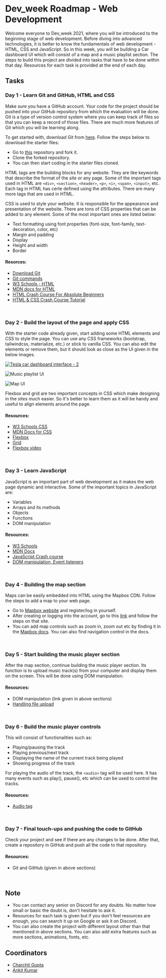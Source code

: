 # Dev_week Roadmap - Web Development

Welcome everyone to Dev_week 2021, where you will be introduced to the beginning stage of web development. Before diving into advanced technologies, it is better to know the fundamentals of web development - HTML, CSS and JavaScript.
So in this week, you will be building a Car dashboard UI which will consist of a map and a music playlist section. The steps to build this project are divided into tasks that have to be done within that day. Resources for each task is provided at the end of each day.

## Tasks

### Day 1 - Learn Git and GitHub, HTML and CSS

Make sure you have a GitHub account. Your code for the project should be pushed into your GitHub repository from which the evaluation will be done. Git is a type of version control system where you can keep track of files so that you can keep a record of those files. There are much more features of Git which you will be learning along.

To get started with, download Git from [here](https://git-scm.com/downloads). Follow the steps below to download the starter files:

- Go to [this](https://github.com/EEESocbitmesra/DEV_WEEK_2021_WEBD) repository and fork it.
- Clone the forked repository.
- You can then start coding in the starter files cloned.

HTML tags are the building blocks for any website. They are like keywords that describe the format of the site or any page. Some of the important tags used in HTML are `<div>`, `<section>`, `<header>`, `<p>`, `<i>`, `<span>`, `<input>`, etc. Each tag in HTML has certe defined using the attributes. There are many more tags that are used in HTML.

CSS is used to style your website. It is responsible for the appearance and presentation of the website. There are tons of CSS properties that can be added to any element. Some of the most important ones are listed below:

- Text formatting using font properties (font-size, font-family, text-decoration, color, etc)
- Margin and padding
- Display
- Height and width
- Border

#### Resorces:

- [Download Git](https://git-scm.com/downloads)
- [Git commands](https://www.youtube.com/watch?v=SWYqp7iY_Tc)
- [W3 Schools - HTML](https://www.w3schools.com/html/)
- [MDN docs for HTML](https://developer.mozilla.org/en-US/docs/Web/HTML)
- [HTML Crash Course For Absolute Beginners](https://www.youtube.com/watch?v=UB1O30fR-EE)
- [HTML & CSS Crash Course Tutorial](https://www.youtube.com/playlist?list=PL4cUxeGkcC9ivBf_eKCPIAYXWzLlPAm6G)

<br>

### Day 2 - Build the layout of the page and apply CSS

With the starter code already given, start adding some HTML elements and CSS to style the page. You can use any CSS frameworks (bootstrap, tailwindcss, materialize, etc.) or stick to vanilla CSS. You can also edit the elements or remove them, but it should look as close as the UI given in the below images.

[![Tesla car dashboard interface - 2](https://techcrunch.com/wp-content/uploads/2017/08/tesla-model-3-in-car-ux.jpg?w=730&crop=1)](https://techcrunch.com/wp-content/uploads/2017/08/tesla-model-3-in-car-ux.jpg?w=730&crop=1)

![Music playlist UI](https://res.cloudinary.com/drnu1myuq/image/upload/v1626023126/dev-week-2021/Music_playlist_atd86r.png)

![Map UI](https://res.cloudinary.com/drnu1myuq/image/upload/v1626023385/dev-week-2021/Map_fr9qa1.png)

Flexbox and grid are two important concepts in CSS which make designing in the sites much easier. So it's better to learn them as it will be handy and useful to align elements around the page.

#### Resources:

- [W3 Schools CSS](https://www.w3schools.com/css/)
- [MDN Docs for CSS](https://developer.mozilla.org/en-US/docs/Web/CSS)
- [Flexbox](https://css-tricks.com/snippets/css/a-guide-to-flexbox/)
- [Grid](https://css-tricks.com/snippets/css/complete-guide-grid/)
- [Flexbox video](https://www.youtube.com/watch?v=fYq5PXgSsbE)

<br>

### Day 3 - Learn JavaScript

JavaScript is an important part of web development as it makes the web page dynamic and interactive. Some of the important topics in JavaScript are:

- Variables
- Arrays and its methods
- Objects
- Functions
- DOM manipulation

#### Resources:

- [W3 Schools](https://www.w3schools.com/js/)
- [MDN Docs](https://developer.mozilla.org/en-US/docs/Learn/JavaScript)
- [JavaScript Crash course](https://www.youtube.com/watch?v=hdI2bqOjy3c)
- [DOM manipulation, Event listeners](https://www.youtube.com/watch?v=y17RuWkWdn8)

<br>

### Day 4 - Building the map section

Maps can be easily embedded into HTML using the Mapbox CDN. Follow the steps to add a map to your web page.

- Go to [Mapbox website](https://www.mapbox.com/) and register/log in yourself.
- After creating or logging into the account, go to this [link](https://www.mapbox.com/install/js/cdn-install/) and follow the steps on that site.
- You can add map controls such as zoom in, zoom out etc by finding it in the [Mapbox docs](https://docs.mapbox.com/mapbox-gl-js/). You can also find navigation control in the docs.

<br>

### Day 5 - Start building the music player section

After the map section, continue building the music player section. Its function is to upload music track(s) from your computer and display them on the screen. This will be done using DOM manipulation.

#### Resources:

- DOM manipulation (link given in above sections)
- [Handling file upload](https://developer.mozilla.org/en-US/docs/Web/API/File/Using_files_from_web_applications)

<br>

### Day 6 - Build the music player controls

This will consist of functionalities such as:

- Playing/pausing the track
- Playing previous/next track
- Displaying the name of the current track being played
- Showing progress of the track

For playing the audio of the track, the `<audio>` tag will be used here. It has many events such as play(), pause(), etc which can be used to control the tracks.

#### Resources:

- [Audio tag](https://developer.mozilla.org/en-US/docs/Web/HTML/Element/audio)

<br>

### Day 7 - Final touch-ups and pushing the code to GitHub

Check your project and see if there are any changes to be done. After that, create a repository in GitHub and push all the code to that repository.

#### Resources:

- Git and GitHub (given in above sections)

<br>

## Note

- You can contact any senior on Discord for any doubts. No matter how small or basic the doubt is, don't hesitate to ask it.
- Resources for each task is given but if you don't feel resources are enough, you can search it up on Google or ask it on Discord.
- You can also create the project with different layout other than that mentioned in above sections. You can also add extra features such as more sections, animations, fonts, etc.

## Coordinators

- [Charchit Gupta](https://github.com/charchitg)
- [Ankit Kumar](https://github.com/ankitk26)

